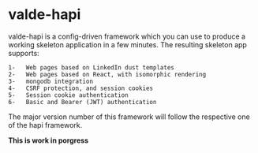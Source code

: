 # valde-hapi

valde-hapi is a config-driven framework which you can use to produce a working skeleton application
in a few minutes. The resulting skeleton app supports:

```
1-   Web pages based on LinkedIn dust templates
2-   Web pages based on React, with isomorphic rendering
3-   mongodb integration
4-   CSRF protection, and session cookies
5-   Session cookie authentication
6-   Basic and Bearer (JWT) authentication 
```

The major version number of this framework will follow the respective one of the hapi framework.

**This is work in porgress**
